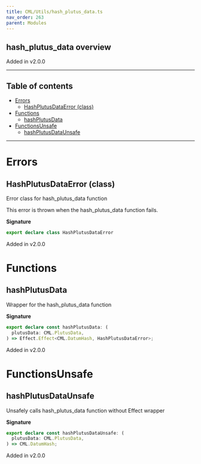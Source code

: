 ```yaml
---
title: CML/Utils/hash_plutus_data.ts
nav_order: 263
parent: Modules
---
```


## hash_plutus_data overview

Added in v2.0.0

---

<h2 class="text-delta">Table of contents</h2>

- [Errors](#errors)
  - [HashPlutusDataError (class)](#hashplutusdataerror-class)
- [Functions](#functions)
  - [hashPlutusData](#hashplutusdata)
- [FunctionsUnsafe](#functionsunsafe)
  - [hashPlutusDataUnsafe](#hashplutusdataunsafe)

---

# Errors

## HashPlutusDataError (class)

Error class for hash_plutus_data function

This error is thrown when the hash_plutus_data function fails.

**Signature**

```ts
export declare class HashPlutusDataError
```

Added in v2.0.0

# Functions

## hashPlutusData

Wrapper for the hash_plutus_data function

**Signature**

```ts
export declare const hashPlutusData: (
  plutusData: CML.PlutusData,
) => Effect.Effect<CML.DatumHash, HashPlutusDataError>;
```

Added in v2.0.0

# FunctionsUnsafe

## hashPlutusDataUnsafe

Unsafely calls hash_plutus_data function without Effect wrapper

**Signature**

```ts
export declare const hashPlutusDataUnsafe: (
  plutusData: CML.PlutusData,
) => CML.DatumHash;
```

Added in v2.0.0
